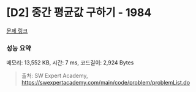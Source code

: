 # [D2] 중간 평균값 구하기 - 1984 

[문제 링크](https://swexpertacademy.com/main/code/problem/problemDetail.do?contestProbId=AV5Pw_-KAdcDFAUq) 

### 성능 요약

메모리: 13,552 KB, 시간: 7 ms, 코드길이: 2,924 Bytes



> 출처: SW Expert Academy, https://swexpertacademy.com/main/code/problem/problemList.do